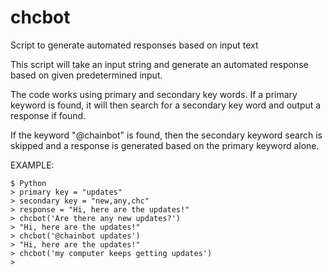 # chcbot
Script to generate automated responses based on input text

This script will take an input string and generate an automated response based on
given predetermined input.

The code works using primary and secondary key words. If a primary keyword is found,
it will then search for a secondary key word and output a response if found.

If the keyword "@chainbot" is found, then the secondary keyword search is skipped
and a response is generated based on the primary keyword alone.

EXAMPLE:
```
$ Python
> primary key = "updates"
> secondary key = "new,any,chc"
> response = "Hi, here are the updates!"
> chcbot('Are there any new updates?')
> "Hi, here are the updates!"
> chcbot('@chainbot updates')
> "Hi, here are the updates!"
> chcbot('my computer keeps getting updates')
>
```
